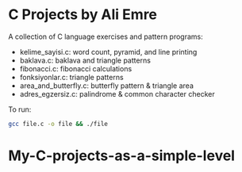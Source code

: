 
# C Projects by Ali Emre

A collection of C language exercises and pattern programs:

- kelime_sayisi.c: word count, pyramid, and line printing
- baklava.c: baklava and triangle patterns
- fibonacci.c: fibonacci calculations
- fonksiyonlar.c: triangle patterns
- area_and_butterfly.c: butterfly pattern & triangle area
- adres_egzersiz.c: palindrome & common character checker

To run:
```bash
gcc file.c -o file && ./file
```
# My-C-projects-as-a-simple-level
